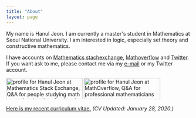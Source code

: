 ```yaml
---
title: "About"
layout: page
---
```


My name is Hanul Jeon. I am currently a master's student in Mathematics at Seoul National University. I am interested in logic, especially set theory and constructive mathematics.

I have accounts on [Mathematics stachexchange](https://math.stackexchange.com/users/53976), [Mathoverflow](https://mathoverflow.net/users/48041) and [Twitter](https://twitter.com/hanuljeon95). If you want ask to me, please contact me via my [e-mail](mailto:hanuljeon95@gmail.com) or my Twitter account.

<a href="https://math.stackexchange.com/users/53976/hanul-jeon"><img src="https://math.stackexchange.com/users/flair/53976.png" width="208" height="58" alt="profile for Hanul Jeon at Mathematics Stack Exchange, Q&amp;A for people studying math at any level and professionals in related fields" title="profile for Hanul Jeon at Mathematics Stack Exchange, Q&amp;A for people studying math at any level and professionals in related fields"></a>
<a href="https://mathoverflow.net/users/48041/hanul-jeon"><img src="https://mathoverflow.net/users/flair/48041.png" width="208" height="58" alt="profile for Hanul Jeon at MathOverflow, Q&amp;A for professional mathematicians" title="profile for Hanul Jeon at MathOverflow, Q&amp;A for professional mathematicians"></a>

<a href="https://hanuljeon95.github.io/files/CV_20200128.pdf" target="_blank">Here is my recent curriculum vitae.</a> *(CV Updated: January 28, 2020.)*
